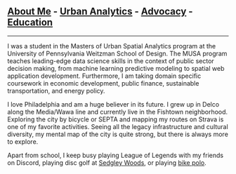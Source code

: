 ## [About Me](/index.md) - [Urban Analytics](/portfolio.md) - [Advocacy](/advocacy) - [Education](/education.md) 

---

 I was a student in the Masters of Urban Spatial Analytics program at the University of Pennsylvania Weitzman School of Design. The MUSA program teaches leading-edge data science skills in the context of public sector decision making, from machine learning predictive modeling to spatial web application development. Furthermore, I am taking domain specific coursework in economic development, public finance, sustainable transportation, and energy policy. 
 
 I love Philadelphia and am a huge believer in its future. I grew up in Delco along the Media/Wawa line and currently live in the Fishtown neighborhood. Exploring the city by bicycle or SEPTA and mapping my routes on Strava is one of my favorite activities. Seeing all the legacy infrastructure and cultural diversity, my mental map of the city is quite strong, but there is always more to explore. 
 
  Apart from school, I keep busy playing League of Legends with my friends on Discord, playing disc golf at [Sedgley Woods](https://www.sedgleywoods.com/), or playing [bike polo](https://linktr.ee/phillybikepolo). 




